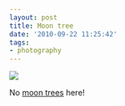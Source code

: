 ```yaml
---
layout: post
title: Moon tree
date: '2010-09-22 11:25:42'
tags:
- photography
---
```



[![](http://lh3.ggpht.com/_8N3MB6ce-Uw/TJYeoxVlbVI/AAAAAAAAN_4/gJItAQJPmaU/s800/DSC04940.JPG)](http://lh3.ggpht.com/_8N3MB6ce-Uw/TJYeoxVlbVI/AAAAAAAAN_4/gJItAQJPmaU/s800/DSC04940.JPG)

No [moon trees](http://en.wikipedia.org/wiki/Moon_tree) here!


